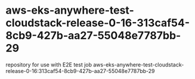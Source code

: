 # aws-eks-anywhere-test-cloudstack-release-0-16-313caf54-8cb9-427b-aa27-55048e7787bb-29
repository for use with E2E test job aws-eks-anywhere-test-cloudstack-release-0-16:313caf54-8cb9-427b-aa27-55048e7787bb-29
